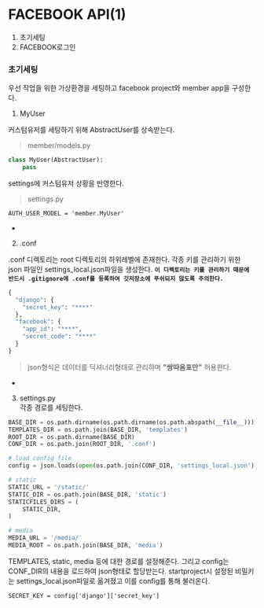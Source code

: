 # FACEBOOK API(1)

1. 초기세팅  
2. FACEBOOK로그인  

### 초기세팅
우선 작업을 위한 가상환경을 세팅하고 facebook project와 member app을 구성한다.  

1. MyUser

커스텀유저를 세팅하기 위해 AbstractUser를 상속받는다. 

>member/models.py
```python
class MyUser(AbstractUser):
    pass
```

settings에 커스텀유저 상황을 반영한다. 
>settings.py
```
AUTH_USER_MODEL = 'member.MyUser'
```

-

2. .conf  

.conf 디렉토리는 root 디렉토리의 하위레벨에 존재한다. 각종 키를 관리하기 위한 json 파일인 settings_local.json파일을 생성한다. **`이 디렉토리는 키를 관리하기 때문에 반드시 .gitignore에 .conf를 등록하여 깃저장소에 푸쉬되지 않도록 주의한다.`** 

```python
{
  "django": {
    "secret_key": "****"
  },
  "facebook": {
    "app_id": "****",
    "secret_code": "****"
  }
}
```
>json형식은 데이터를 딕셔너리형태로 관리하며 **"쌍따옴표만"** 허용한다. 

-

3. settings.py  
각종 경로를 세팅한다. 

```python
BASE_DIR = os.path.dirname(os.path.dirname(os.path.abspath(__file__)))
TEMPLATES_DIR = os.path.join(BASE_DIR, 'templates')
ROOT_DIR = os.path.dirname(BASE_DIR)
CONF_DIR = os.path.join(ROOT_DIR, '.conf')

# load config file
config = json.loads(open(os.path.join(CONF_DIR, 'settings_local.json')).read())

# static
STATIC_URL = '/static/'
STATIC_DIR = os.path.join(BASE_DIR, 'static')
STATICFILES_DIRS = (
    STATIC_DIR,
)

# media
MEDIA_URL = '/media/'
MEDIA_ROOT = os.path.join(BASE_DIR, 'media')
```
TEMPLATES, static, media 등에 대한 경로를 설정해준다. 그리고 config는 CONF_DIR의 내용을 로드하여 json형태로 할당받는다. startproject시 설정된 비밀키는 settings_local.json파일로 옮겨졌고 이를 config를 통해 불러온다. 

```pyhon
SECRET_KEY = config['django']['secret_key']
```

